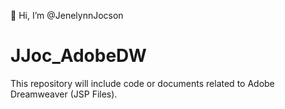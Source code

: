 👋 Hi, I’m @JenelynnJocson

# JJoc_AdobeDW

This repository will include code or documents related to Adobe Dreamweaver (JSP Files).
